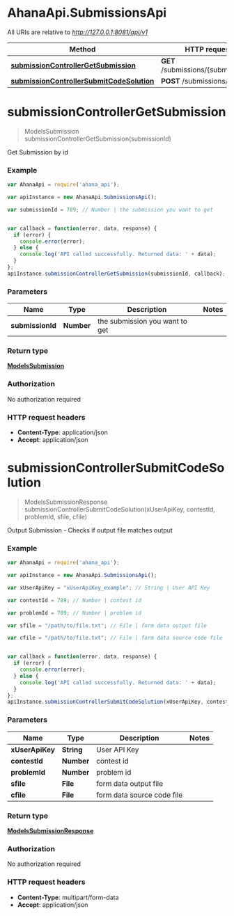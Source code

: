 # AhanaApi.SubmissionsApi

All URIs are relative to *http://127.0.0.1:8081/api/v1*

Method | HTTP request | Description
------------- | ------------- | -------------
[**submissionControllerGetSubmission**](SubmissionsApi.md#submissionControllerGetSubmission) | **GET** /submissions/{submissionId} | 
[**submissionControllerSubmitCodeSolution**](SubmissionsApi.md#submissionControllerSubmitCodeSolution) | **POST** /submissions/code | 


<a name="submissionControllerGetSubmission"></a>
# **submissionControllerGetSubmission**
> ModelsSubmission submissionControllerGetSubmission(submissionId)



Get Submission by id

### Example
```javascript
var AhanaApi = require('ahana_api');

var apiInstance = new AhanaApi.SubmissionsApi();

var submissionId = 789; // Number | the submission you want to get


var callback = function(error, data, response) {
  if (error) {
    console.error(error);
  } else {
    console.log('API called successfully. Returned data: ' + data);
  }
};
apiInstance.submissionControllerGetSubmission(submissionId, callback);
```

### Parameters

Name | Type | Description  | Notes
------------- | ------------- | ------------- | -------------
 **submissionId** | **Number**| the submission you want to get | 

### Return type

[**ModelsSubmission**](ModelsSubmission.md)

### Authorization

No authorization required

### HTTP request headers

 - **Content-Type**: application/json
 - **Accept**: application/json

<a name="submissionControllerSubmitCodeSolution"></a>
# **submissionControllerSubmitCodeSolution**
> ModelsSubmissionResponse submissionControllerSubmitCodeSolution(xUserApiKey, contestId, problemId, sfile, cfile)



Output Submission - Checks if output file matches output

### Example
```javascript
var AhanaApi = require('ahana_api');

var apiInstance = new AhanaApi.SubmissionsApi();

var xUserApiKey = "xUserApiKey_example"; // String | User API Key

var contestId = 789; // Number | contest id

var problemId = 789; // Number | problem id

var sfile = "/path/to/file.txt"; // File | form data output file

var cfile = "/path/to/file.txt"; // File | form data source code file


var callback = function(error, data, response) {
  if (error) {
    console.error(error);
  } else {
    console.log('API called successfully. Returned data: ' + data);
  }
};
apiInstance.submissionControllerSubmitCodeSolution(xUserApiKey, contestId, problemId, sfile, cfile, callback);
```

### Parameters

Name | Type | Description  | Notes
------------- | ------------- | ------------- | -------------
 **xUserApiKey** | **String**| User API Key | 
 **contestId** | **Number**| contest id | 
 **problemId** | **Number**| problem id | 
 **sfile** | **File**| form data output file | 
 **cfile** | **File**| form data source code file | 

### Return type

[**ModelsSubmissionResponse**](ModelsSubmissionResponse.md)

### Authorization

No authorization required

### HTTP request headers

 - **Content-Type**: multipart/form-data
 - **Accept**: application/json

